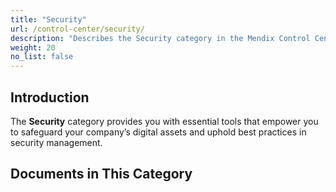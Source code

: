 ```yaml
---
title: "Security"
url: /control-center/security/
description: "Describes the Security category in the Mendix Control Center."
weight: 20
no_list: false
---
```



## Introduction 

The **Security** category provides you with essential tools that empower you to safeguard your company’s digital assets and uphold best practices in security management.

## Documents in This Category